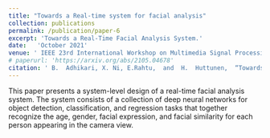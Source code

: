 ```yaml
---
title: "Towards a Real-time system for facial analysis"
collection: publications
permalink: /publication/paper-6
excerpt: 'Towards a Real-Time Facial Analysis System.'
date:   'October 2021'
venue: ' IEEE 23rd International Workshop on Multimedia Signal Processing (MMSP), Oct 2021'
# paperurl: 'https://arxiv.org/abs/2105.04678'
citation: ' B.  Adhikari, X. Ni, E.Rahtu,  and  H.  Huttunen,  “Towards a Real-Time Facial Analysis System.,” in IEEE 23rd International Workshop on Multimedia Signal Processing (MMSP), Oct 2021'
---
```

This paper presents a system-level design of a real-time facial analysis system. The system consists of a collection of deep neural networks for object detection, classification, and regression tasks that together recognize the age, gender, facial expression, and facial similarity for each person appearing in the camera view.

<!-- This paper presents a system-level design of a human facial analysis system with a multi-threaded architecture to reach real-time operation on resource-limited devices. With a collection of deep neural networks for object detection, classiﬁcation, and regression, the system recognizes age, gender, facial expression, and facial similarity for each person that appears in the camera view. -->

<!-- The paper investigates practical implementation issues of multiple algorithms for facial processing tasks integrated within a single system. The authors discuss age, gender, and smile recognition, as well as face similarity against a celebrities dataset. In particular, the authors claim that multi-task learning significantly reduces computational complexity of their solution. -->
<!--  -->
<!-- <!-- The paper employs known techniques, however it is interesting to have a number of tasks and approaches under the same roof, with a focus on task accuracy and real-time performance. -->

<!-- [Download demo version of paper here](https://arxiv.org/abs/2105.04678) -->

<!-- More information coming soon ... -->


<!-- Cite this article as:

```
@INPROCEEDINGS{article6,
author={B. {Adhikari} and X. {Ni} and E. {Rahtu} and H. {Huttunen}},
booktitle={IEEE 23rd International Workshop on Multimedia Signal Processing (MMSP)}, 
title={Towards a Real-time system for facial analysis},
year={2021},
%   volume={},
%   number={},
%   pages={1-6},
%   doi={10.1109/MMSP},
keywords={thisdissertation}
}
``` -->


